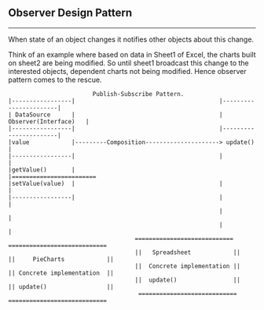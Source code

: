 ## Observer Design Pattern
<hr>

When state of an object changes it notifies other objects about this change. 

Think of an example where based on data in Sheet1 of Excel, the charts built on sheet2
are being modified. So until sheet1 broadcast this change to the interested objects, dependent
charts not being modified. Hence observer pattern comes to the rescue.

```
                        Publish-Subscribe Pattern.
|-----------------|                                         |-----------------------|
| DataSource      |                                         | Observer(Interface)   |
|-----------------|                                         |-----------------------|
|value            |---------Composition---------------------> update()              |
|-----------------|                                         |                       |
|getValue()       |                                         |========================
|setValue(value)  |                                         |                        |
|-----------------|                                         |                        |
                                                            |                        |
                                                            |                        |
                                    ============================               ============================
                                    ||   Spreadsheet            ||            ||     PieCharts            ||              
                                    ||  Concrete implementation ||            || Concrete implementation  ||
                                    ||  update()                ||            || update()                 ||
                                     ============================             ============================
                                         
```
